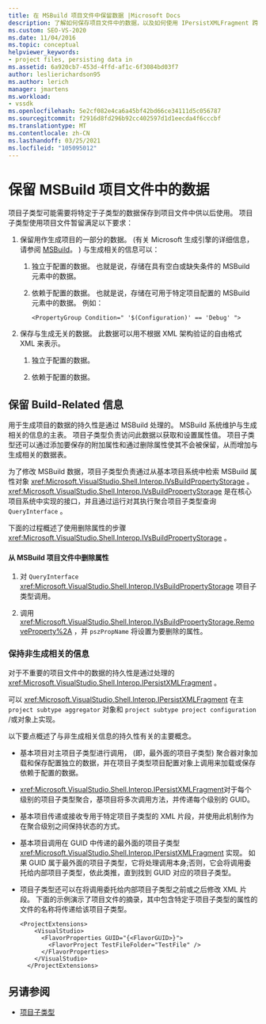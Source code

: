 ```yaml
---
title: 在 MSBuild 项目文件中保留数据 |Microsoft Docs
description: 了解如何保存项目文件中的数据，以及如何使用 IPersistXMLFragment 跨项目子类型聚合级别维护项目文件中的数据。
ms.custom: SEO-VS-2020
ms.date: 11/04/2016
ms.topic: conceptual
helpviewer_keywords:
- project files, persisting data in
ms.assetid: 6a920cb7-453d-4ffd-af1c-6f3084bd03f7
author: leslierichardson95
ms.author: lerich
manager: jmartens
ms.workload:
- vssdk
ms.openlocfilehash: 5e2cf082e4ca6a45bf42bd66ce34111d5c056787
ms.sourcegitcommit: f2916d8fd296b92cc402597d1d1eecda4f6cccbf
ms.translationtype: MT
ms.contentlocale: zh-CN
ms.lasthandoff: 03/25/2021
ms.locfileid: "105095012"
---
```

# <a name="persisting-data-in-the-msbuild-project-file"></a>保留 MSBuild 项目文件中的数据
项目子类型可能需要将特定于子类型的数据保存到项目文件中供以后使用。 项目子类型使用项目文件暂留满足以下要求：

1. 保留用作生成项目的一部分的数据。  (有关 Microsoft 生成引擎的详细信息，请参阅 [MSBuild](../../msbuild/msbuild.md)。 ) 与生成相关的信息可以：

    1. 独立于配置的数据。 也就是说，存储在具有空白或缺失条件的 MSBuild 元素中的数据。

    2. 依赖于配置的数据。 也就是说，存储在可用于特定项目配置的 MSBuild 元素中的数据。 例如：

        ```
        <PropertyGroup Condition=" '$(Configuration)' == 'Debug' ">
        ```

2. 保存与生成无关的数据。 此数据可以用不根据 XML 架构验证的自由格式 XML 来表示。

    1. 独立于配置的数据。

    2. 依赖于配置的数据。

## <a name="persisting-build-related-information"></a>保留 Build-Related 信息
 用于生成项目的数据的持久性是通过 MSBuild 处理的。 MSBuild 系统维护与生成相关的信息的主表。 项目子类型负责访问此数据以获取和设置属性值。 项目子类型还可以通过添加要保存的附加属性和通过删除属性使其不会被保留，从而增加与生成相关的数据表。

 为了修改 MSBuild 数据，项目子类型负责通过从基本项目系统中检索 MSBuild 属性对象 <xref:Microsoft.VisualStudio.Shell.Interop.IVsBuildPropertyStorage> 。 <xref:Microsoft.VisualStudio.Shell.Interop.IVsBuildPropertyStorage> 是在核心项目系统中实现的接口，并且通过运行对其执行聚合项目子类型查询 `QueryInterface` 。

 下面的过程概述了使用删除属性的步骤 <xref:Microsoft.VisualStudio.Shell.Interop.IVsBuildPropertyStorage> 。

#### <a name="to-remove-a-property-from-an-msbuild-project-file"></a>从 MSBuild 项目文件中删除属性

1. 对 `QueryInterface` <xref:Microsoft.VisualStudio.Shell.Interop.IVsBuildPropertyStorage> 项目子类型调用。

2. 调用 <xref:Microsoft.VisualStudio.Shell.Interop.IVsBuildPropertyStorage.RemoveProperty%2A> ，并 `pszPropName` 将设置为要删除的属性。

### <a name="persisting-non-build-related-information"></a>保持非生成相关的信息
 对于不重要的项目文件中的数据的持久性是通过处理的 <xref:Microsoft.VisualStudio.Shell.Interop.IPersistXMLFragment> 。

 可以 <xref:Microsoft.VisualStudio.Shell.Interop.IPersistXMLFragment> 在主 `project subtype aggregator` 对象和 `project subtype project configuration` /或对象上实现。

 以下要点概述了与非生成相关信息的持久性有关的主要概念。

- 基本项目对主项目子类型进行调用， (即，最外面的项目子类型) 聚合器对象加载和保存配置独立的数据，并在项目子类型项目配置对象上调用来加载或保存依赖于配置的数据。

- <xref:Microsoft.VisualStudio.Shell.Interop.IPersistXMLFragment>对于每个级别的项目子类型聚合，基项目将多次调用方法，并传递每个级别的 GUID。

- 基本项目传递或接收专用于特定项目子类型的 XML 片段，并使用此机制作为在聚合级别之间保持状态的方式。

- 基本项目调用在 GUID 中传递的最外面的项目子类型 <xref:Microsoft.VisualStudio.Shell.Interop.IPersistXMLFragment> 实现。 如果 GUID 属于最外面的项目子类型，它将处理调用本身;否则，它会将调用委托给内部项目子类型，依此类推，直到找到 GUID 对应的项目子类型。

- 项目子类型还可以在将调用委托给内部项目子类型之前或之后修改 XML 片段。 下面的示例演示了项目文件的摘录，其中包含特定于项目子类型的属性的文件的名称将传递给该项目子类型。

    ```
    <ProjectExtensions>
        <VisualStudio>
          <FlavorProperties GUID="{<FlavorGUID>}">
            <FlavorProject TestFileFolder="TestFile" />
          </FlavorProperties>
        </VisualStudio>
      </ProjectExtensions>
    ```

## <a name="see-also"></a>另请参阅
- [项目子类型](../../extensibility/internals/project-subtypes.md)
